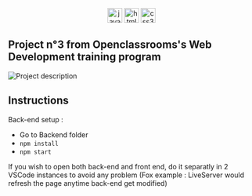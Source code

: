 <div align="center">
  <img src="https://skillicons.dev/icons?i=js" height="30" alt="javascript logo"  />
  <img src="https://cdn.jsdelivr.net/gh/devicons/devicon/icons/html5/html5-original.svg" height="30" alt="html5 logo"  />
  <img src="https://cdn.jsdelivr.net/gh/devicons/devicon/icons/css3/css3-original.svg" height="30" alt="css3 logo"  />
</div>
  
  ## Project n°3 from Openclassrooms's Web Development training program

<img align="center" src="https://i.ibb.co/47Fj2GJ/2024-05-06-21-18-52.png" alt="Project description"/>


<br>

## Instructions

Back-end setup : 
 - Go to Backend folder
 - `npm install`
 - `npm start`


If you wish to open both back-end and front end, do it separatly in 2 VSCode instances to avoid any problem (Fox example : LiveServer would refresh the page anytime back-end get modified)
